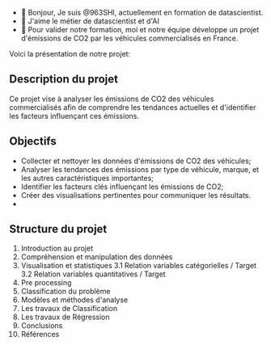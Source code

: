 - 👋 Bonjour, Je suis @963SHI, actuellement en formation de datascientist.
- 👀 J'aime le métier de datascientist et d'AI
- 🌱 Pour valider notre formation, moi et notre équipe développe un projet d'émissions de CO2 par les véhicules commercialisés en France.

 Voici la présentation de notre projet:
 
## Description du projet
Ce projet vise à analyser les émissions de CO2 des véhicules commercialisés afin de comprendre les tendances actuelles et d'identifier les facteurs influençant ces émissions.

## Objectifs
- Collecter et nettoyer les données d'émissions de CO2 des véhicules;
- Analyser les tendances des émissions par type de véhicule, marque, et les autres caractéristiques importantes; 
- Identifier les facteurs clés influençant les émissions de CO2;
- Créer des visualisations pertinentes pour communiquer les résultats.
- 
## Structure du projet
1.	Introduction au projet
2.	Compréhension et manipulation des données
3.	Visualisation et statistiques
3.1	Relation variables catégorielles / Target
3.2	Relation variables quantitatives / Target
4.	Pre processing
5.	Classification du problème 
6.	Modèles et méthodes d'analyse
7.	Les travaux de Classification
8.	Les travaux de Régression
9.	Conclusions
10.	Références



